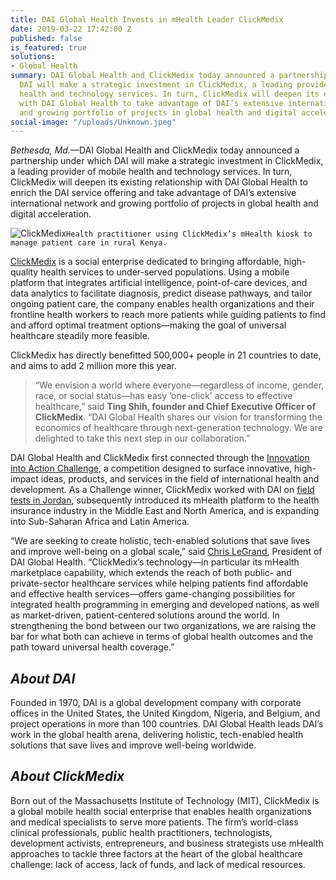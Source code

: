 ```yaml
---
title: DAI Global Health Invests in mHealth Leader ClickMedix
date: 2019-03-22 17:42:00 Z
published: false
is_featured: true
solutions:
- Global Health
summary: DAI Global Health and ClickMedix today announced a partnership under which
  DAI will make a strategic investment in ClickMedix, a leading provider of mobile
  health and technology services. In turn, ClickMedix will deepen its existing relationship
  with DAI Global Health to take advantage of DAI’s extensive international network
  and growing portfolio of projects in global health and digital acceleration.
social-image: "/uploads/Unknown.jpeg"
---
```


*Bethesda, Md.*—DAI Global Health and ClickMedix today announced a partnership under which DAI will make a strategic investment in ClickMedix, a leading provider of mobile health and technology services. In turn, ClickMedix will deepen its existing relationship with DAI Global Health to enrich the DAI service offering and take advantage of DAI’s extensive international network and growing portfolio of projects in global health and digital acceleration. 

<!--more--> 

![ClickMedix](/uploads/Unknown.jpeg)`Health practitioner using ClickMedix’s mHealth kiosk to manage patient care in rural Kenya.`

[ClickMedix](https://clickmedix.com/) is a social enterprise dedicated to bringing affordable, high-quality health services to under-served populations. Using a mobile platform that integrates artificial intelligence, point-of-care devices, and data analytics to facilitate diagnosis, predict disease pathways, and tailor ongoing patient care, the company enables health organizations and their frontline health workers to reach more patients while guiding patients to find and afford optimal treatment options—making the goal of universal healthcare steadily more feasible. 

ClickMedix has directly benefitted 500,000+ people in 21 countries to date, and aims to add 2 million more this year.

> “We envision a world where everyone—regardless of income, gender, race, or social status—has easy ‘one-click’ access to effective healthcare,” said **Ting Shih, founder and Chief Executive Officer of ClickMedix**. “DAI Global Health shares our vision for transforming the economics of healthcare through next-generation technology. We are delighted to take this next step in our collaboration.”

DAI Global Health and ClickMedix first connected through the [Innovation into Action Challenge](https://www.dai.com/news/innovation-action-challenge-winners-chosen), a competition designed to surface innovative, high-impact ideas, products, and services in the field of international health and development. As a Challenge winner, ClickMedix worked with DAI on [field tests in Jordan](https://www.dai.com/news/innovation-action-challenge-winners-begin-implement-their-solutions-field), subsequently introduced its mHealth platform to the health insurance industry in the Middle East and North America, and is expanding into Sub-Saharan Africa and Latin America.

“We are seeking to create holistic, tech-enabled solutions that save lives and improve well-being on a global scale,” said [Chris LeGrand](https://www.dai.com/who-we-are/leadership/christopher-legrand), President of DAI Global Health. “ClickMedix’s technology—in particular its mHealth marketplace capability, which extends the reach of both public- and private-sector healthcare services while helping patients find affordable and effective health services—offers game-changing possibilities for integrated health programming in emerging and developed nations, as well as market-driven, patient-centered solutions around the world. In strengthening the bond between our two organizations, we are raising the bar for what both can achieve in terms of global health outcomes and the path toward universal health coverage.”

<aside>
<h2><em>About DAI</em></h2>
<p>Founded in 1970, DAI is a global development company with corporate offices in the United States, the United Kingdom, Nigeria, and Belgium, and project operations in more than 100 countries. DAI Global Health leads DAI’s work in the global health arena, delivering holistic, tech-enabled health solutions that save lives and improve well-being worldwide.</p>

<h2><em>About ClickMedix</em></h2>
<p>Born out of the Massachusetts Institute of Technology (MIT), ClickMedix is a global mobile health social enterprise that enables health organizations and medical specialists to serve more patients. The firm’s world-class clinical professionals, public health practitioners, technologists, development activists, entrepreneurs, and business strategists use mHealth approaches to tackle three factors at the heart of the global healthcare challenge: lack of access, lack of funds, and lack of medical resources.</p></aside>
